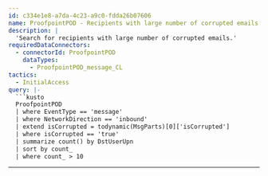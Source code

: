 ```yaml
---
id: c334e1e8-a7da-4c23-a9c0-fdda26b07606
name: ProofpointPOD - Recipients with large number of corrupted emails
description: |
  'Search for recipients with large number of corrupted emails.'
requiredDataConnectors:
  - connectorId: ProofpointPOD
    dataTypes:
      - ProofpointPOD_message_CL
tactics:
  - InitialAccess
query: |-
  ```kusto
  ProofpointPOD
  | where EventType == 'message'
  | where NetworkDirection == 'inbound'
  | extend isCorrupted = todynamic(MsgParts)[0]['isCorrupted']
  | where isCorrupted == 'true'
  | summarize count() by DstUserUpn
  | sort by count_
  | where count_ > 10
  ```
---
```


